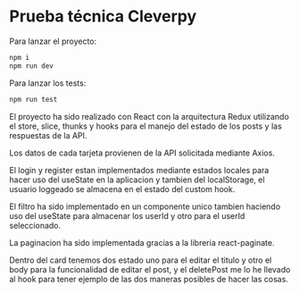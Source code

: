# Prueba técnica Cleverpy

Para lanzar el proyecto:

```bash
npm i
npm run dev
```

Para lanzar los tests:

```bash
npm run test
```

El proyecto ha sido realizado con React con la arquitectura Redux utilizando el store, slice, thunks y hooks para el manejo del estado de los posts y las respuestas de la API.

Los datos de cada tarjeta provienen de la API solicitada mediante Axios.

El login y register estan implementados mediante estados locales para hacer uso del useState en la aplicacion y tambien del localStorage, el usuario loggeado se almacena en el estado del custom hook.

El filtro ha sido implementado en un componente unico tambien haciendo uso del useState para almacenar los userId y otro para el userId seleccionado.

La paginacion ha sido implementada gracias a la libreria react-paginate.

Dentro del card tenemos dos estado uno para el editar el titulo y otro el body para la funcionalidad de editar el post, y el deletePost me lo he llevado al hook para tener ejemplo de las dos maneras posibles de hacer las cosas.
